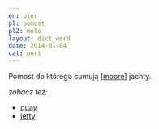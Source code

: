 ```yaml
---
en: pier
pl: pomost
pl2: molo
layout: dict_word
date: 2014-01-04
cat: port
---
```


Pomost do którego cumują [[moore](/dict/m/moore.html)] jachty.


*zobacz też:*

* [quay](/dict/q/quay.html)
* [jetty](/dict/j/jetty.html)